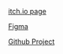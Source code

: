 [itch.io page](https://duhop.itch.io/zlorp-life)


[Figma](https://www.figma.com/board/67POL1H3T3LVlfZz44MPMX/Game-Jam-2025?node-id=0-1&p=f&t=UfpugeXQadDG7F8E-0)


[Github Project](https://github.com/users/Icewav3/projects/7)
